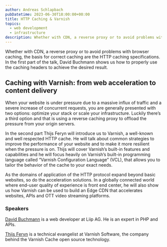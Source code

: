 ```yaml
---
author: Andreas Schlapbach
pubDatetime: 2023-06-30T18:00:00+00:00
title: HTTP Caching & Varnish
topics:
  - web development
  - infrastructure
description: Whether with CDN, a reverse proxy or to avoid problems with browser caching, the basis for correct caching are the HTTP caching specifications.
---
```


Whether with CDN, a reverse proxy or to avoid problems with browser caching, the basis for correct caching are the HTTP caching specifications. In the first part of the talk, David Buchmann shows us how to properly use the caching headers to achieve the desired result.

## Caching with Varnish: from web acceleration to content delivery

When your website is under pressure due to a massive influx of traffic and a severe increase of concurrent requests, you are generally presented with two options: optimize your stack or scale your infrastructure. Luckily there’s a third option and that is using a reverse caching proxy to offload the pressure from your origin servers.

In the second part Thijs Feryn will introduce us to Varnish, a well-known and well respected HTTP cache. He will talk about common strategies to improve the performance of your website and to make it more resilient when the pressure is on. Thijs will cover Varnish’s built-in features and capabilities and he will focus heavily on Varnish’s built-in programming language called “Varnish Configuration Language” (VCL), that allows you to tailor the behavior of the cache to your exact needs.

As the domains of application of the HTTP protocol expand beyond basic websites, so do the acceleration solutions. In a globally connected world where end-user quality of experience is front end center, he will also show us how Varnish can be used to build an Edge CDN that accelerates websites, APIs and OTT video streaming platforms.

### Speakers

[David Buchmann](https://www.xing.com/profile/David_Buchmann) is a web developer at Liip AG. He is an expert in PHP and APIs.

[Thijs Feryn](https://www.linkedin.com/in/thijsferyn/) is a technical evangelist at Varnish Software, the company behind the Varnish Cache open source technology.
